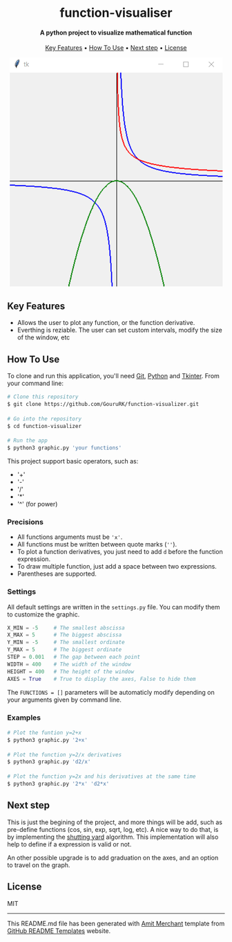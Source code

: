 <h1 align="center">
  <br>
  function-visualiser
  <br>
</h1>

<h4 align="center">A python project to visualize mathematical function</h4>

<p align="center">
  <a href="#key-features">Key Features</a> •
  <a href="#how-to-use">How To Use</a> •
  <a href="#next-step">Next step</a> •
  <a href="#license">License</a>
</p>

<p align="center">
 <img src="https://github.com/GouruRK/function-visualizer/blob/main/screenshots/Capture.PNG">
</p>

## Key Features

* Allows the user to plot any function, or the function derivative.
* Everthing is reziable. The user can set custom intervals, modify the size of the window, etc

## How To Use

To clone and run this application, you'll need [Git](https://git-scm.com), [Python](https://www.python.org/) and [Tkinter](https://docs.python.org/3/library/tkinter.html). From your command line:

```bash
# Clone this repository
$ git clone https://github.com/GouruRK/function-visualizer.git

# Go into the repository
$ cd function-visualizer

# Run the app
$ python3 graphic.py 'your functions'
```

This project support basic operators, such as:
- '+'
- '-'
- '/'
- '*'
- '^' (for power)

### Precisions
- All functions arguments must be `'x'`.
- All functions must be written between quote marks (`''`).
- To plot a function derivatives, you just need to add `d` before the function expression.
- To draw multiple function, just add a space between two expressions.
- Parentheses are supported.

### Settings
All default settings are written in the `settings.py` file.
You can modify them to customize the graphic.

```py
X_MIN = -5     # The smallest abscissa
X_MAX = 5      # The biggest abscissa
Y_MIN = -5     # The smallest ordinate
Y_MAX = 5      # The biggest ordinate
STEP = 0.001   # The gap between each point
WIDTH = 400    # The width of the window
HEIGHT = 400   # The height of the window
AXES = True    # True to display the axes, False to hide them
```

The `FUNCTIONS = []` parameters will be automaticly modify depending on your arguments given by command line.

### Examples

```bash
# Plot the funtion y=2+x
$ python3 graphic.py '2+x'

# Plot the function y=2/x derivatives
$ python3 graphic.py 'd2/x'

# Plot the function y=2x and his derivatives at the same time
$ python3 graphic.py '2*x' 'd2*x'
```
## Next step

This is just the begining of the project, and more things will be add, such as pre-define functions (cos, sin, exp, sqrt, log, etc). A nice way to do that, is by implementing the [shutting yard](https://en.wikipedia.org/wiki/Shunting_yard_algorithm) algorithm. This implementation will also help to define if a expression is valid or not.

An other possible upgrade is to add graduation on the axes, and an option to travel on the graph.
## License

MIT

---
This README.md file has been generated with [Amit Merchant](https://github.com/amitmerchant1990) template from [GitHub README Templates](https://www.readme-templates.com/) website.

